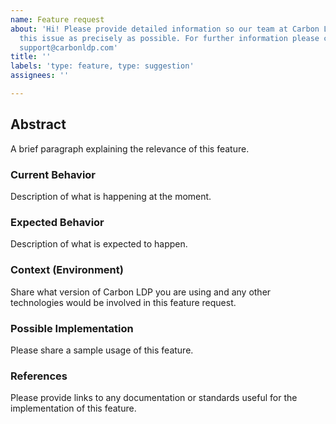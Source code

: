 ```yaml
---
name: Feature request
about: 'Hi! Please provide detailed information so our team at Carbon LDP can resolve
  this issue as precisely as possible. For further information please contact us at:
  support@carbonldp.com'
title: ''
labels: 'type: feature, type: suggestion'
assignees: ''

---
```


## Abstract
A brief paragraph explaining the relevance of this feature.

### Current Behavior
Description of what is happening at the moment.

### Expected Behavior
Description of what is expected to happen.

### Context (Environment)
Share what version of Carbon LDP you are using and any other technologies would be involved in this feature request.

### Possible Implementation 
Please share a sample usage of this feature.

### References
Please provide links to any documentation or standards useful for the implementation of this feature.
